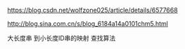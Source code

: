 https://blog.csdn.net/wolfzone025/article/details/6577668


http://blog.sina.com.cn/s/blog_6184a14a0101chm5.html

大长度串 到小长度ID串的映射 查找算法
